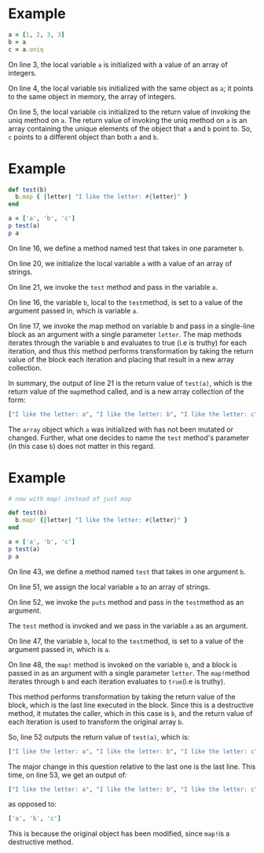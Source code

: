 # Example
```ruby
a = [1, 2, 3, 3]
b = a
c = a.uniq
```

On line 3, the local variable ```a``` is initialized with a value of an array of integers.

On line 4, the local variable ```b```is initialized with the same object as ```a```; it points to the same object in memory, the array of integers.

On line 5, the local variable ```c```is initialized to the return value of invoking the uniq method on ```a```. The return value of invoking the uniq method on ```a``` is an array containing the unique elements of the object that ```a``` and ```b``` point to. So, ```c``` points to a different object than both ```a``` and ```b```.

# Example
```ruby
def test(b)
  b.map { |letter| "I like the letter: #{letter}" }
end

a = ['a', 'b', 'c']
p test(a)
p a
```

On line 16, we define a method named test that takes in one parameter ```b```.

On line 20, we initialize the local variable ```a``` with a value of an array of strings.

On line 21, we invoke the ```test``` method and pass in the variable ```a```.

On line 16, the variable ```b```, local to the ```test```method, is set to a value of the argument passed in, which is variable ```a```.

On line 17, we invoke the map method on variable b and pass in a single-line block as an argument with a single parameter ```letter```. The map methods iterates through the variable ```b``` and evaluates to true (i.e is truthy) for each iteration, and thus this method performs transformation by taking the return value of the block each iteration and placing that result in a new array collection.

In summary, the output of line 21 is the return value of ```test(a)```, which is the return value of the ```map```method called, and is a new array collection of the form:

```ruby
["I like the letter: a", "I like the letter: b", "I like the letter: c"]
```

The `array` object which `a` was initialized with has not been mutated or changed. Further, what one decides to name the `test` method's parameter (in this case `b`) does not matter in this regard.

# Example
```ruby
# now with map! instead of just map

def test(b)
  b.map! {|letter| "I like the letter: #{letter}" }
end

a = ['a', 'b', 'c']
p test(a)
p a
```

On line 43, we define a method named ```test``` that takes in one argument ```b```.

On line 51, we assign the local variable ```a``` to an array of strings.

On line 52, we invoke the ```puts``` method and pass in the ```test```method as an argument.

The ```test``` method is invoked and we pass in the variable ```a``` as an argument.

On line 47, the variable ```b```, local to the ```test```method, is set to a value of the argument passed in, which is ```a```.

On line 48, the ```map!``` method is invoked on the variable ```b```, and a block is passed in as an argument with a single parameter ```letter```. The ```map!```method iterates through ```b``` and each iteration evaluates to ```true```(i.e is truthy).

This method performs transformation by taking the return value of the block, which is the last line executed in the block. Since this is a destructive method, it mutates the caller, which in this case is ```b```, and the return value of each iteration is used to transform the original array ```b```.

So, line 52 outputs the return value of ```test(a)```, which is:

```ruby
["I like the letter: a", "I like the letter: b", "I like the letter: c"]
```

The major change in this question relative to the last one is the last line. This time, on line 53, we get an output of:

```ruby
["I like the letter: a", "I like the letter: b", "I like the letter: c"]
```

as opposed to:
```ruby
['a', 'b', 'c']
```

This is because the original object has been modified, since ```map!```is a destructive method. 
